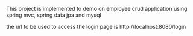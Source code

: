 This project is implemented to demo on employee crud application using spring mvc, spring data jpa and mysql

the url to be used to access the login page is http://localhost:8080/login

